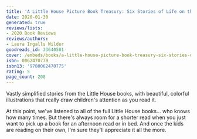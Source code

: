 ```yaml
---
title: 'A Little House Picture Book Treasury: Six Stories of Life on the Prairie'
date: 2020-01-30
generated: true
reviews/lists:
- 2020 Book Reviews
reviews/authors:
- Laura Ingalls Wilder
goodreads_id: 33640501
cover: /embeds/books/a-little-house-picture-book-treasury-six-stories-of-life-on-the-prairie.jpg
isbn: 0062470779
isbn13: '9780062470775'
rating: 5
page_count: 208
---
```

Vastly simplified stories from the Little House books, with beautiful, colorful illustrations that really draw children's attention as you read it.  

At this point, we've listened to all of the full Little House books... who knows how many times. But there's always room for a shorter read when you just want to pick up a book for an afternoon read or in bed. And once the kids are reading on their own, I'm sure they'll appreciate it all the more.

<!--more-->
